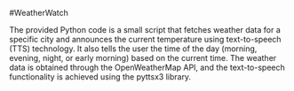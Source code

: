 #WeatherWatch

The provided Python code is a small script that fetches weather data for a specific city and announces the current temperature using text-to-speech (TTS) technology. It also tells the user the time of the day (morning, evening, night, or early morning) based on the current time. The weather data is obtained through the OpenWeatherMap API, and the text-to-speech functionality is achieved using the pyttsx3 library. 
